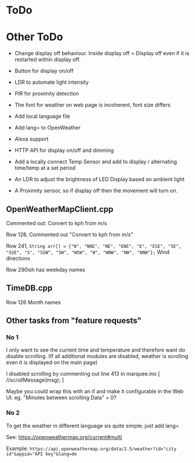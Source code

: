 ToDo
====

Other ToDo
==========
- Change display off behaviour. Inside display off = Display off even if it is restarted within display off.
- Button for display on/off
- LDR to automate light intensity
- PIR for proximity detection
- The font for weather on web page is incoherent, font size differs
- Add local language file
- Add lang= to OpenWeather
- Alexa support
- HTTP API for display on/off and dimming

- Add a locally connect Temp Sensor and add to display / alternating time/temp at a set period
- An LDR to adjust the brightness of LED Display based on ambient light
- A Proximity sensor, so if display off then the movement will turn on.



OpenWeatherMapClient.cpp
------------------------
Commented out:
Convert to kph from m/s

Row 128, Commented out "Convert to kph from m/s"

Row 241, `String arr[] = {"N", "NNE", "NE", "ENE", "E", "ESE", "SE", "SSE", "S", "SSW", "SW", "WSW", "W", "WNW", "NW", "NNW"};`
Wind directions

Row 290ish has weekday names


TimeDB.cpp
----------
Row 126 Month names


Other tasks from "feature requests"
-----------------------------------

### No 1

I only want to see the current time and temperature and therefore want do disable scrolling. (If all additional modules are disabled, weather is scrolling even it is displayed on the main page)

I disabled scrolling by commenting out line 413 in marquee.ino [ //scrollMessage(msg); ]

Maybe you could wrap this with an if and make it configurable in the Web UI. eg. "Minutes between scrolling Data"  = 0?


### No 2

To get the weather in different language sis quite simple; just add lang=

See: https://openweathermap.org/current#multi

Example: `https://api.openweathermap.org/data/2.5/weather?id="city id"&appid="API key"&lang=de`

